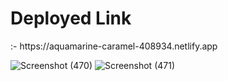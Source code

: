 <h3><h1>Deployed Link</h1>:- https://aquamarine-caramel-408934.netlify.app</h3>


![Screenshot (470)](https://user-images.githubusercontent.com/101395093/221151582-5783577c-66ad-4844-adf0-c1ced85ec229.png)
![Screenshot (471)](https://user-images.githubusercontent.com/101395093/221151603-40290693-87d1-4d00-ad96-78dee272621b.png)
